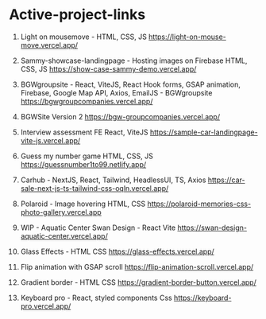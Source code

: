 # Active-project-links

1. Light on mousemove - HTML, CSS, JS 
    https://light-on-mouse-move.vercel.app/
   
3. Sammy-showcase-landingpage - Hosting images on Firebase HTML, CSS, JS 
    https://show-case-sammy-demo.vercel.app/
   
5. BGWgroupsite - React, ViteJS, React Hook forms, GSAP animation, Firebase, Google Map API, Axios, EmailJS - BGWgroupsite
    https://bgwgroupcompanies.vercel.app/
   
7. BGWSite Version 2
    https://bgw-groupcompanies.vercel.app/
   
9. Interview assessment FE React, ViteJS 
    https://sample-car-landingpage-vite-js.vercel.app/
   
11. Guess my number game HTML, CSS, JS 
    https://guessnumber1to99.netlify.app/
    
13. Carhub - NextJS, React, Tailwind, HeadlessUI, TS, Axios
    https://car-sale-next-js-ts-tailwind-css-oqln.vercel.app/
    
15. Polaroid - Image hovering HTML, CSS 
    https://polaroid-memories-css-photo-gallery.vercel.app
    
17. WIP - Aquatic Center Swan Design - React Vite
    https://swan-design-aquatic-center.vercel.app/
    
19. Glass Effects - HTML CSS
    https://glass-effects.vercel.app/
    
21. Flip animation with GSAP scroll
    https://flip-animation-scroll.vercel.app/

23. Gradient border - HTML CSS
    https://gradient-border-button.vercel.app/

25. Keyboard pro - React, styled components Css
    https://keyboard-pro.vercel.app/
